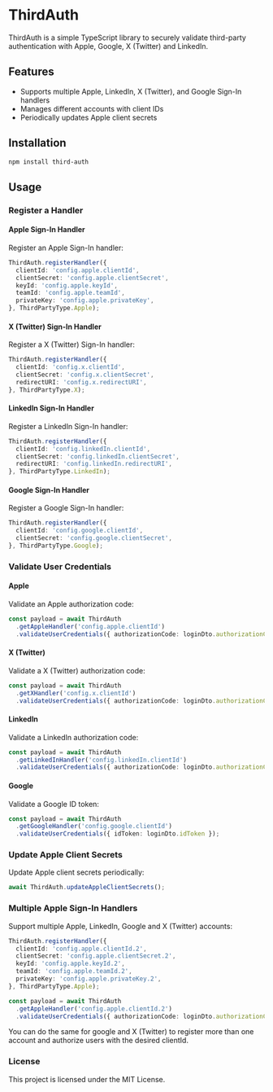 
# ThirdAuth

ThirdAuth is a simple TypeScript library to securely validate third-party authentication with Apple, Google, X (Twitter) and LinkedIn.

## Features
- Supports multiple Apple, LinkedIn, X (Twitter), and Google Sign-In handlers
- Manages different accounts with client IDs
- Periodically updates Apple client secrets

## Installation
```sh
npm install third-auth
```

## Usage

### Register a Handler

#### Apple Sign-In Handler
Register an Apple Sign-In handler:

```typescript
ThirdAuth.registerHandler({
  clientId: 'config.apple.clientId',
  clientSecret: 'config.apple.clientSecret',
  keyId: 'config.apple.keyId',
  teamId: 'config.apple.teamId',
  privateKey: 'config.apple.privateKey',
}, ThirdPartyType.Apple);
```

#### X (Twitter) Sign-In Handler
Register a X (Twitter) Sign-In handler:

```typescript
ThirdAuth.registerHandler({
  clientId: 'config.x.clientId',
  clientSecret: 'config.x.clientSecret',
  redirectURI: 'config.x.redirectURI',
}, ThirdPartyType.X);
```

#### LinkedIn Sign-In Handler
Register a LinkedIn Sign-In handler:

```typescript
ThirdAuth.registerHandler({
  clientId: 'config.linkedIn.clientId',
  clientSecret: 'config.linkedIn.clientSecret',
  redirectURI: 'config.linkedIn.redirectURI',
}, ThirdPartyType.LinkedIn);
```

#### Google Sign-In Handler
Register a Google Sign-In handler:

```typescript
ThirdAuth.registerHandler({
  clientId: 'config.google.clientId',
  clientSecret: 'config.google.clientSecret',
}, ThirdPartyType.Google);
```

### Validate User Credentials

#### Apple
Validate an Apple authorization code:

```typescript
const payload = await ThirdAuth
  .getAppleHandler('config.apple.clientId')
  .validateUserCredentials({ authorizationCode: loginDto.authorizationCode });
```

#### X (Twitter)
Validate a X (Twitter) authorization code:

```typescript
const payload = await ThirdAuth
  .getXHandler('config.x.clientId')
  .validateUserCredentials({ authorizationCode: loginDto.authorizationCode });
```

#### LinkedIn
Validate a LinkedIn authorization code:

```typescript
const payload = await ThirdAuth
  .getLinkedInHandler('config.linkedIn.clientId')
  .validateUserCredentials({ authorizationCode: loginDto.authorizationCode });
```

#### Google
Validate a Google ID token:

```typescript
const payload = await ThirdAuth
  .getGoogleHandler('config.google.clientId')
  .validateUserCredentials({ idToken: loginDto.idToken });
```

### Update Apple Client Secrets
Update Apple client secrets periodically:

```typescript
await ThirdAuth.updateAppleClientSecrets();
```

### Multiple Apple Sign-In Handlers
Support multiple Apple, LinkedIn, Google and X (Twitter) accounts:

```typescript
ThirdAuth.registerHandler({
  clientId: 'config.apple.clientId.2',
  clientSecret: 'config.apple.clientSecret.2',
  keyId: 'config.apple.keyId.2',
  teamId: 'config.apple.teamId.2',
  privateKey: 'config.apple.privateKey.2',
}, ThirdPartyType.Apple);

const payload = await ThirdAuth
  .getAppleHandler('config.apple.clientId.2')
  .validateUserCredentials({ authorizationCode: loginDto.authorizationCode });
```
You can do the same for google and X (Twitter) to register more than one account and authorize users with the desired clientId.

### License
This project is licensed under the MIT License.
